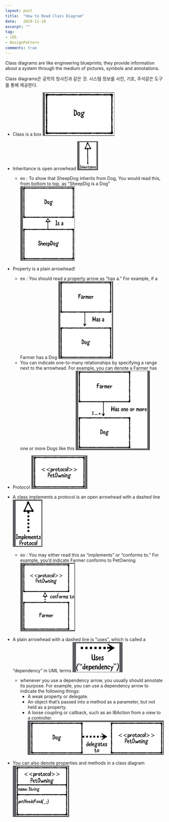 ```yaml
---
layout: post
title:  "How to Read Class Diagram"
date:   2019-11-10
excerpt: ""
tag:
- iOS
- DesignPattern
comments: true
---
```


Class diagrams are like engineering blueprints; they provide information about a system through the medium of pictures, symbols and annotations.

Class diagrams은 공학의 청사진과 같은 것. 시스템 정보를 사진, 기호, 주석같은 도구를 통해 제공한다.


* Class is a box
![](/assets/dog_class.png)

* Inheritance is open arrowhead
![](/assets/arrow_inheritance.png)
  * ex : To show that SheepDog inherits from Dog, You would read this, from bottom to top, as  "SheepDig is a Dog"
  ![](/assets/inheritance_ex.png)

* Property is a plain arrowhead!
[](/assets/arrow_property.png)
  * ex : You should read a property arrow as “has a.” For example, if a Farmer has a Dog
  ![](/assets/property_ex.png)
  * You can indicate one-to-many relationships by specifying a range next to the arrowhead. For example, you can denote a Farmer has one or more Dogs like this
  ![](/assets/property_ex2.png)

* Protocol
![](/assets/petOwning_protocol.png)

* A class implements a protocol is an open arrowhead with a dashed line
![](/assets/arrow_protocol.png)
  * ex : You may either read this as “implements” or “conforms to.” For example, you’d indicate Farmer conforms to PetOwning
  ![](/assets/protocol_ex.png)

* A plain arrowhead with a dashed line is "uses", which is called a “dependency” in UML terms
![](/assets/arrow_use.png)
  * whenever you use a dependency arrow, you usually should annotate its purpose. For example, you can use a dependency arrow to indicate the following things:
    * A weak property or delegate.
    * An object that’s passed into a method as a parameter, but not held as a property.
    * A loose coupling or callback, such as an IBAction from a view to a controller.
    ![](/assets/use_ex.png)

* You can also denote properties and methods in a class diagram
![](/assets/protocol_ex2.png)
